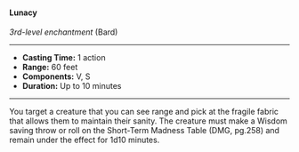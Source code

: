#### Lunacy
*3rd-level enchantment* (Bard)
___
- **Casting Time:** 1 action
- **Range:** 60 feet
- **Components:** V, S
- **Duration:** Up to 10 minutes
---
You target a creature that you can see range and pick at the fragile fabric that allows them to maintain their sanity. The creature must make a Wisdom saving throw or roll on the Short-Term Madness Table (DMG, pg.258) and remain under the effect for 1d10 minutes.
